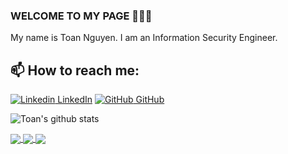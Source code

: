 ### WELCOME TO MY PAGE 👋👋👋
My name is Toan Nguyen. I am an Information Security Engineer.<br>
## 📫 How to reach me: 

[![Linkedin](https://i.stack.imgur.com/gVE0j.png) LinkedIn](https://www.linkedin.com/in/to%C3%A0n-nguy%E1%BB%85n-kh%E1%BA%AFc-2b84a4175/) [![GitHub](https://i.stack.imgur.com/tskMh.png) GitHub](https://github.com/ngtoan97/)



![Toan's github stats](https://github-readme-stats-git-masterrstaa-rickstaa.vercel.app/api?username=ngtoan97&show_icons=true&theme=tokyonight&hide=contribs,prs,issues)

<a href="https://github.com/ngtoan97/utt-project">
  <!-- Change the `github-readme-stats.anuraghazra1.vercel.app` to `github-readme-stats.vercel.app`  -->
  <img align="center" src="https://github-readme-stats.anuraghazra1.vercel.app/api/pin/?username=ngtoan97&repo=utt-project&theme=radical" />
</a>    
<a href="https://github.com/ngtoan97/billard-cue-nft-contract">
  <!-- Change the `github-readme-stats.anuraghazra1.vercel.app` to `github-readme-stats.vercel.app`  -->
  <img align="center" src="https://github-readme-stats.anuraghazra1.vercel.app/api/pin/?username=ngtoan97&repo=billard-cue-nft-contract&theme=radical" />
</a>    
<a href="https://github.com/ngtoan97/HWIOAuthBundle">
  <!-- Change the `github-readme-stats.anuraghazra1.vercel.app` to `github-readme-stats.vercel.app`  -->
  <img align="center" src="https://github-readme-stats.anuraghazra1.vercel.app/api/pin/?username=ngtoan97&repo=HWIOAuthBundle&theme=radical" />
</a>    
